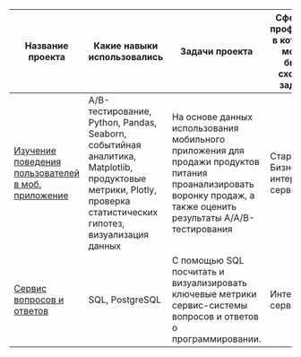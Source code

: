 | Название проекта | Какие навыки использовались | Задачи проекта | Сферы и профессии в которых могут быть схожие задачи | Ключевые слова |
| ----------------- | ----------------- | ----------------- | ----------------- | ----------------- |
| [Изучение поведения пользователей в моб. приложение](https://clck.ru/3629kD) | А/В-тестирование, Python, Pandas, Seaborn, событийная аналитика, Matplotlib, продуктовые метрики, Plotly, проверка статистических гипотез, визуализация данных | На основе данных использования мобильного приложения для продажи продуктов питания проанализировать воронку продаж, а также оценить результаты A/A/B-тестирования | Стартапы, Бизнес, интернет сервесы | A/B-тест, визуализация, статистический тест |
| [Сервис вопросов и ответов](https://clck.ru/3629zn) | SQL, PostgreSQL  | С помощью SQL посчитать и визуализировать ключевые метрики сервис-системы вопросов и ответов о программировании. | Интернет-сервесы | аналитик sql, sql analyst, аналитик, analyst, reporting analyst, product analyst |

